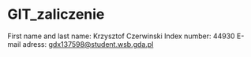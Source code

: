 # GIT_zaliczenie
First name and last name: Krzysztof Czerwinski
Index number: 44930
E-mail adress: gdx137598@student.wsb.gda.pl
